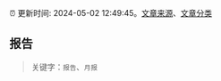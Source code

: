 :alarm_clock: 更新时间: 2024-05-02 12:49:45。[文章来源](/README.md)、[文章分类](/TAGS.md)

## 报告


> 关键字：`报告`、`月报`



